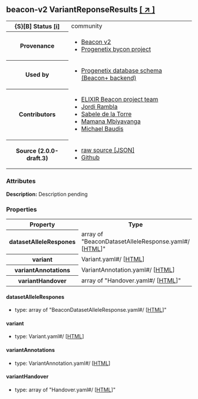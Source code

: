 
<div id="schema-header-title">
  <h2><span id="schema-header-title-project">beacon-v2</span> VariantReponseResults <a href="https://github.com/ga4gh-beacon/specification-v2-blocks" target="_BLANK">[ &nearr; ]</a></h2>
</div>

<table id="schema-header-table">
<tr>
<th>{S}[B] Status <a href="https://schemablocks.org/about/sb-status-levels.html">[i]</a></th>
<td><div id="schema-header-status">community</div></td>
</tr>
<tr><th>Provenance</th><td><ul>
<li><a href="https://github.com/ga4gh-beacon/specification-v2">Beacon v2</a></li>
<li><a href="https://github.com/progenetix/bycon/">Progenetix bycon project</a></li>
</ul></td></tr>
<tr><th>Used by</th><td><ul>
<li><a href="https://github.com/progenetix/schemas/">Progenetix database schema (Beacon+ backend)</a></li>
</ul></td></tr>


<!--more-->
<tr><th>Contributors</th><td><ul>
<li><a href="https://beacon-project.io/categories/people.html">ELIXIR Beacon project team</a></li>
<li><a href="https://github.com/jrambla">Jordi Rambla</a></li>
<li><a href="https://github.com/sdelatorrep">Sabele de la Torre</a></li>
<li><a href="https://github.com/mamanambiya">Mamana Mbiyavanga</a></li>
<li><a href="https://orcid.org/0000-0002-9903-4248">Michael Baudis</a></li>
</ul></td></tr>
<tr><th>Source (2.0.0-draft.3)</th><td><ul>
<li><a href="current/VariantReponseResults.json" target="_BLANK">raw source [JSON]</a></li>
<li><a href="https://github.com/ga4gh-beacon/specification-v2-blocks/blob/master/schemas/VariantReponseResults.yaml" target="_BLANK">Github</a></li>
</ul></td></tr>
</table>

<div id="schema-attributes-title"><h3>Attributes</h3></div>

  
__Description:__ Description pending

### Properties

<table id="schema-properties-table">
<tr><th>Property</th><th>Type</th></tr>
<tr><th>datasetAlleleRespones</th><td>array of "BeaconDatasetAlleleResponse.yaml#/ [<a href="./BeaconDatasetAlleleResponse.html">HTML</a>]"</td></tr>
<tr><th>variant</th><td>Variant.yaml#/ [<a href="./Variant.html">HTML</a>]</td></tr>
<tr><th>variantAnnotations</th><td>VariantAnnotation.yaml#/ [<a href="./VariantAnnotation.html">HTML</a>]</td></tr>
<tr><th>variantHandover</th><td>array of "Handover.yaml#/ [<a href="./Handover.html">HTML</a>]"</td></tr>
</table>


#### datasetAlleleRespones

* type: array of "BeaconDatasetAlleleResponse.yaml#/ [<a href="./BeaconDatasetAlleleResponse.html">HTML</a>]"




#### variant

* type: Variant.yaml#/ [<a href="./Variant.html">HTML</a>]




#### variantAnnotations

* type: VariantAnnotation.yaml#/ [<a href="./VariantAnnotation.html">HTML</a>]




#### variantHandover

* type: array of "Handover.yaml#/ [<a href="./Handover.html">HTML</a>]"




